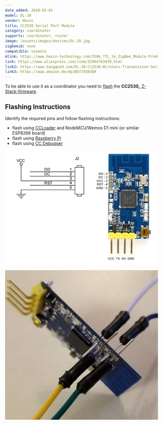 ```yaml
---
date_added: 2020-01-01
model: DL-20
vendor: Hexin
title: CC2530 Serial Port Module
category: coordinator
supports: coordinator, router
image: /assets/images/devices/DL-20.jpg
zigbeeid: none
compatible: tasmota
mlink: https://www.hexin-technology.com/250m_TTL_to_ZigBee_Module-Product-565.html
link: https://www.aliexpress.com/item/32904763478.html
link2: https://www.banggood.com/DL-20-CC2530-Wireless-Transmission-Serial-Port-Module-2_4G-Wireless-Transmitting-and-Receiving-p-1549685.html
link3: https://www.amazon.de/dp/B07JX5N3QR
---
```

To be able to use it as a coordinator you need to [flash](flashing_ccloader) the **CC2530_** [Z-Stack-firmware](https://github.com/Koenkk/Z-Stack-firmware/).

## Flashing Instructions
Identify the required pins and follow flashing instructions:
- flash using [CCLoader](/flashing_ccloader.html) and NodeMCU/Wemos D1 mini (or similar ESP8266 board)
- flash using [Raspberry Pi](http://www.marrold.co.uk/2019/12/flashing-cc2530-cc2591-zigbee-module.html)
- flash using [CC Debugger](http://ptvo.info/how-to-select-and-flash-cc2530-144/) 

![Pinout](/assets/images/devices/DL-20_pinout.jpg)

![Wiring example](/assets/images/devices/DL-20_wiring.jpg)
